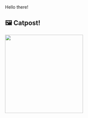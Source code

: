 Hello there!



## 🖼️ Catpost!

<sub>
    <img src="https://cdn2.thecatapi.com/images/Ca8HOcHV3.jpg" height="256">
</sub>

